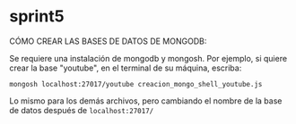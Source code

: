 # sprint5

CÓMO CREAR LAS BASES DE DATOS DE MONGODB:

Se requiere una instalación de mongodb y mongosh. Por ejemplo, si quiere crear la base "youtube", en el terminal de su máquina, escriba:
```
mongosh localhost:27017/youtube creacion_mongo_shell_youtube.js
```

Lo mismo para los demás archivos, pero cambiando el nombre de la base de datos después de ```localhost:27017/```
